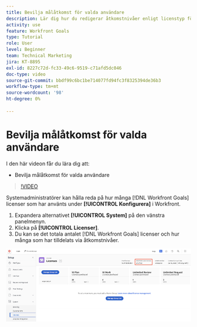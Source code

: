 ```yaml
---
title: Bevilja målåtkomst för valda användare
description: Lär dig hur du redigerar åtkomstnivåer enligt licenstyp för dina användare i  [!DNL Workfront Goals].
activity: use
feature: Workfront Goals
type: Tutorial
role: User
level: Beginner
team: Technical Marketing
jira: KT-8895
exl-id: 8227c72d-fc33-49c6-9519-c71afd5dc046
doc-type: video
source-git-commit: bbdf99c6bc1be714077fd94fc3f8325394de36b3
workflow-type: tm+mt
source-wordcount: '98'
ht-degree: 0%

---
```


# Bevilja målåtkomst för valda användare

I den här videon får du lära dig att:

* Bevilja målåtkomst för valda användare

>[!VIDEO](https://video.tv.adobe.com/v/335189/?quality=12&learn=on&enablevpops=1)

Systemadministratörer kan hålla reda på hur många [!DNL Workfront Goals] licenser som har använts under **[!UICONTROL Konfigurera]** i Workfront.

1. Expandera alternativet **[!UICONTROL System]** på den vänstra panelmenyn.
1. Klicka på **[!UICONTROL Licenser]**.
1. Du kan se det totala antalet [!DNL Workfront Goals] licenser och hur många som har tilldelats via åtkomstnivåer.

![En skärmbild av antalet [!DNL Workfront Goals] licenser i området Inställningar i [!DNL Workfront]](assets/02-workfront-goals-licenses.png)
